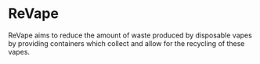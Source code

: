 # ReVape

ReVape aims to reduce the amount of waste produced by disposable vapes by providing containers which collect and allow for the recycling of these vapes.
